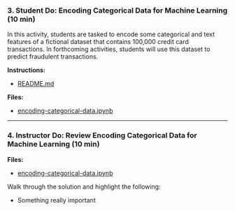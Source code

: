 ### 3. Student Do: Encoding Categorical Data for Machine Learning (10 min)

In this activity, students are tasked to encode some categorical and text features of a fictional dataset that contains 100,000 credit card transactions. In forthcoming activities, students will use this dataset to predict fraudulent transactions.

**Instructions:**

* [README.md](Activities/02-Stu_Categorical_Data/README.md)

**Files:**

* [encoding-categorical-data.ipynb](Activities/02-Stu_Categorical_Data/Unsolved/encoding-categorical-data.ipynb)

---

### 4. Instructor Do: Review Encoding Categorical Data for Machine Learning (10 min)

**Files:**

* [encoding-categorical-data.ipynb](Activities/02-Stu_Categorical_Data/Solved/encoding-categorical-data.ipynb)

Walk through the solution and highlight the following:

* Something really important
